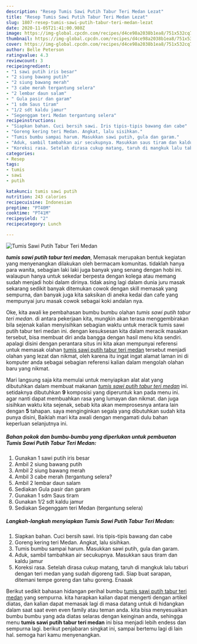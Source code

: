 ```yaml
---
description: "Resep Tumis Sawi Putih Tabur Teri Medan Lezat"
title: "Resep Tumis Sawi Putih Tabur Teri Medan Lezat"
slug: 1807-resep-tumis-sawi-putih-tabur-teri-medan-lezat
date: 2020-11-05T21:41:00.980Z
image: https://img-global.cpcdn.com/recipes/d4ce98a2038b1ea8/751x532cq70/tumis-sawi-putih-tabur-teri-medan-foto-resep-utama.jpg
thumbnail: https://img-global.cpcdn.com/recipes/d4ce98a2038b1ea8/751x532cq70/tumis-sawi-putih-tabur-teri-medan-foto-resep-utama.jpg
cover: https://img-global.cpcdn.com/recipes/d4ce98a2038b1ea8/751x532cq70/tumis-sawi-putih-tabur-teri-medan-foto-resep-utama.jpg
author: Belle Peterson
ratingvalue: 4.3
reviewcount: 3
recipeingredient:
- "1 sawi putih iris besar"
- "2 siung bawang putih"
- "2 siung bawang merah"
- "3 cabe merah tergantung selera"
- "2 lembar daun salam"
- " Gula pasir dan garam"
- "1 sdm Saus tiram"
- "1/2 sdt kaldu jamur"
- "Segenggam teri Medan tergantung selera"
recipeinstructions:
- "Siapkan bahan. Cuci bersih sawi. Iris tipis-tipis bawang dan cabe"
- "Goreng kering teri Medan. Angkat, lalu sisihkan."
- "Tumis bumbu sampai harum. Masukkan sawi putih, gula dan garam."
- "Aduk, sambil tambahkan air secukupnya. Masukkan saus tiram dan kaldu jamur"
- "Koreksi rasa. Setelah dirasa cukup matang, taruh di mangkuk lalu taburi dengan teri medan yang sudah digoreng tadi. Siap buat sarapan, ditemani tempe goreng dan tahu goreng. Enaaak"
categories:
- Resep
tags:
- tumis
- sawi
- putih

katakunci: tumis sawi putih 
nutrition: 243 calories
recipecuisine: Indonesian
preptime: "PT40M"
cooktime: "PT41M"
recipeyield: "2"
recipecategory: Lunch

---
```



![Tumis Sawi Putih Tabur Teri Medan](https://img-global.cpcdn.com/recipes/d4ce98a2038b1ea8/751x532cq70/tumis-sawi-putih-tabur-teri-medan-foto-resep-utama.jpg)

<b><i>tumis sawi putih tabur teri medan</i></b>, Memasak merupakan bentuk kegiatan yang menyenangkan dilakukan oleh bermacam komunitas. tidaklah hanya para wanita, sebagian laki laki juga banyak yang senang dengan hobi ini. walaupun hanya untuk sekedar berpesta dengan kolega atau memang sudah menjadi hobi dalam dirinya. tidak asing lagi dalam dunia juru masak sekarang sedikit banyak ditemukan cowok dengan skill memasak yang sempurna, dan banyak juga kita saksikan di aneka kedai dan cafe yang mempunyai juru masak cowok sebagai koki andalan nya.

Oke, kita awali ke pembahasan bumbu bumbu olahan <i>tumis sawi putih tabur teri medan</i>. di antara pekerjaan kita, mungkin akan terasa menggembirakan bila sejenak kalian menyisihkan sebagian waktu untuk meracik tumis sawi putih tabur teri medan ini. dengan kesuksesan kita dalam meracik masakan tersebut, bisa membuat diri anda bangga dengan hasil menu kita sendiri. apalagi disini dengan perantara situs ini kita akan mempunyai referensi untuk memasak olahan <u>tumis sawi putih tabur teri medan</u> tersebut menjadi olahan yang lezat dan nikmat, oleh karena itu ingat ingat alamat laman ini di komputer anda sebagai sebagian referensi kalian dalam mengolah olahan baru yang nikmat.




Mari langsung saja kita memulai untuk menyiapkan alat alat yang dibutuhkan dalam membuat makanan <u><i>tumis sawi putih tabur teri medan</i></u> ini. setidaknya dibutuhkan <b>9</b> komposisi yang diperuntuk kan pada menu ini. agar nanti dapat membuahkan rasa yang lumayan dan nikmat. dan juga sisihkan waktu kita sejenak, sebab kita akan memprosesnya antara lain dengan <b>5</b> tahapan. saya menginginkan segala yang dibutuhkan sudah kita punya disini, Baiklah mari kita awali dengan mengamati dulu bahan keperluan selanjutnya ini.

<!--inarticleads1-->

##### Bahan pokok dan bumbu-bumbu yang diperlukan untuk pembuatan Tumis Sawi Putih Tabur Teri Medan:

1. Gunakan 1 sawi putih iris besar
1. Ambil 2 siung bawang putih
1. Ambil 2 siung bawang merah
1. Ambil 3 cabe merah (tergantung selera?
1. Ambil 2 lembar daun salam
1. Sediakan  Gula pasir dan garam
1. Gunakan 1 sdm Saus tiram
1. Gunakan 1/2 sdt kaldu jamur
1. Sediakan Segenggam teri Medan (tergantung selera)




<!--inarticleads2-->

##### Langkah-langkah menyiapkan Tumis Sawi Putih Tabur Teri Medan:

1. Siapkan bahan. Cuci bersih sawi. Iris tipis-tipis bawang dan cabe
1. Goreng kering teri Medan. Angkat, lalu sisihkan.
1. Tumis bumbu sampai harum. Masukkan sawi putih, gula dan garam.
1. Aduk, sambil tambahkan air secukupnya. Masukkan saus tiram dan kaldu jamur
1. Koreksi rasa. Setelah dirasa cukup matang, taruh di mangkuk lalu taburi dengan teri medan yang sudah digoreng tadi. Siap buat sarapan, ditemani tempe goreng dan tahu goreng. Enaaak




Berikut sedikit bahasan hidangan perihal bumbu <u>tumis sawi putih tabur teri medan</u> yang sempurna. kita harapkan kalian dapat mengerti dengan artikel diatas, dan kalian dapat memasak lagi di masa datang untuk di hidangkan dalam saat saat even even family atau teman anda. kita bisa menyesuaikan bumbu bumbu yang ada diatas selaras dengan keinginan anda, sehingga menu <b>tumis sawi putih tabur teri medan</b> ini bisa menjadi lebih endess dan sempurna lagi. berikut penjabaran singkat ini, sampai bertemu lagi di lain hal. semoga hari kamu menyenangkan.
